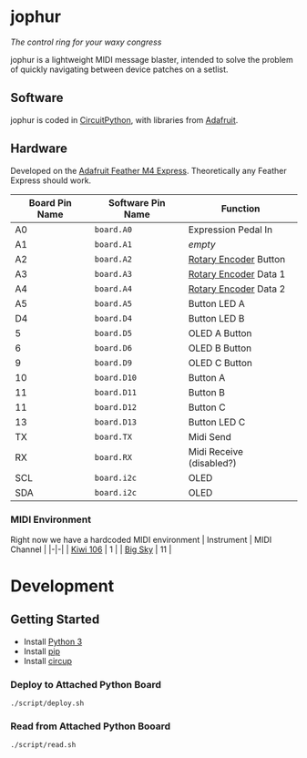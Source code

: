 # jophur
_The control ring for your waxy congress_

jophur is a lightweight MIDI message blaster, intended to solve the problem of quickly navigating between device patches on a setlist.

## Software
jophur is coded in [CircuitPython](https://github.com/adafruit/circuitpython), with libraries from [Adafruit](https://github.com/adafruit/Adafruit_CircuitPython_Bundle/).

## Hardware
Developed on the [Adafruit Feather M4 Express](https://learn.adafruit.com/adafruit-feather-m4-express-atsamd51). Theoretically any Feather Express should work.

| Board Pin Name | Software Pin Name | Function |
|-|-|-|
| A0 | `board.A0` | Expression Pedal In |
| A1 | `board.A1` | _empty_ |
| A2 | `board.A2` | [Rotary Encoder](https://learn.adafruit.com/rotary-encoder/overview) Button |
| A3 | `board.A3` | [Rotary Encoder](https://learn.adafruit.com/rotary-encoder/overview) Data 1 |
| A4 | `board.A4` | [Rotary Encoder](https://learn.adafruit.com/rotary-encoder/overview) Data 2 |
| A5 | `board.A5` | Button LED A |
| D4 | `board.D4` | Button LED B |
| 5 | `board.D5` | OLED A Button |
| 6 | `board.D6` | OLED B Button |
| 9 | `board.D9` | OLED C Button |
| 10 | `board.D10` | Button A |
| 11 | `board.D11` | Button B |
| 11 | `board.D12` | Button C |
| 13 | `board.D13` | Button LED C |
| TX | `board.TX` | Midi Send |
| RX | `board.RX` | Midi Receive (disabled?) |
| SCL | `board.i2c` | OLED |
| SDA | `board.i2c` | OLED |


### MIDI Environment
Right now we have a hardcoded MIDI environment
| Instrument | MIDI Channel |
|-|-|
| [Kiwi 106](https://www.kiwitechnics.com/kiwi-106.htm) | 1 |
| [Big Sky](https://www.strymon.net/support/bigsky/) | 11 |

# Development
## Getting Started
- Install [Python 3](https://www.python.org/downloads/)
- Install [pip](https://pypi.org/project/pip/)
- Install [circup](https://github.com/adafruit/circup)

### Deploy to Attached Python Board
`./script/deploy.sh`

### Read from Attached Python Booard
`./script/read.sh`
